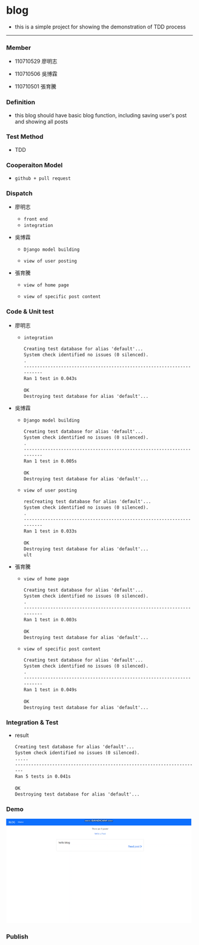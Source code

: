 # blog

- this is a simple project for showing the demonstration of TDD process

---

### Member

- 110710529 廖明志

- 110710506 吳博霖

* 110710501 張育騰

### Definition

- this blog should have basic blog function, including saving user's post and showing all posts

### Test Method

- TDD

### Cooperaiton Model

- `github + pull request`

### Dispatch

- 廖明志

  - `front end`

  * `integration`

- 吳博霖

  - `Django model building`

  - `view of user posting`

- 張育騰

  - `view of home page`

  - `view of specific post content`

### Code & Unit test

- 廖明志

  - `integration`

    ```
    Creating test database for alias 'default'...
    System check identified no issues (0 silenced).
    .
    ----------------------------------------------------------------------
    Ran 1 test in 0.043s

    OK
    Destroying test database for alias 'default'...

    ```

- 吳博霖

  - `Django model building`

    ```
    Creating test database for alias 'default'...
    System check identified no issues (0 silenced).
    .
    ----------------------------------------------------------------------
    Ran 1 test in 0.005s

    OK
    Destroying test database for alias 'default'...

    ```

  - `view of user posting`

    ```
    resCreating test database for alias 'default'...
    System check identified no issues (0 silenced).
    .
    ----------------------------------------------------------------------
    Ran 1 test in 0.033s

    OK
    Destroying test database for alias 'default'...
    ult
    ```

- 張育騰

  - `view of home page`

    ```
    Creating test database for alias 'default'...
    System check identified no issues (0 silenced).
    .
    ----------------------------------------------------------------------
    Ran 1 test in 0.003s

    OK
    Destroying test database for alias 'default'...

    ```

  - `view of specific post content`

    ```
    Creating test database for alias 'default'...
    System check identified no issues (0 silenced).
    .
    ----------------------------------------------------------------------
    Ran 1 test in 0.049s

    OK
    Destroying test database for alias 'default'...
    ```

### Integration & Test

- result

  ```
  Creating test database for alias 'default'...
  System check identified no issues (0 silenced).
  .....
  ----------------------------------------------------------------------
  Ran 5 tests in 0.041s

  OK
  Destroying test database for alias 'default'...

  ```

### Demo

<img src="src\demo.gif" style="zoom:50%" width="1000px"/>

### Publish
